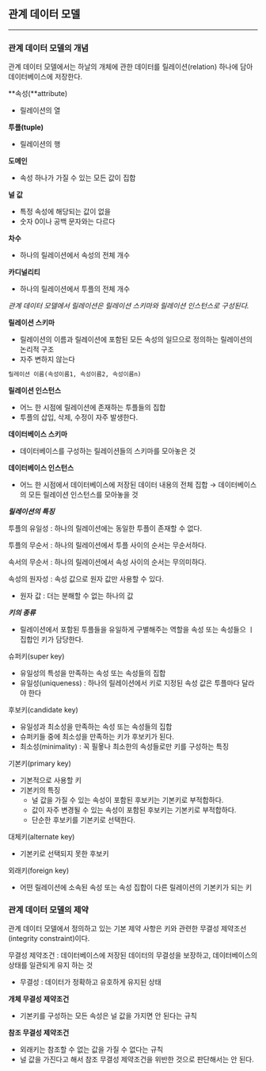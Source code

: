 ## 관계 데이터 모델

------

### 관계 데이터 모델의 개념

관계 데이터 모델에서는 하날의 개체에 관한 데이터를 릴레이션(relation) 하나에 담아 데이터베이스에 저장한다.

**속성(**attribute)

- 릴레이션의 열

**투플(tuple)**

- 릴레이션의 행

**도메인**

- 속성 하나가 가질 수 있는 모든 값이 집합

**널 값**

- 특정 속성에 해당되는 값이 없을
- 숫자 0이나 공백 문자와는 다르다

**차수**

- 하나의 릴레이션에서 속성의 전체 개수

**카디널리티**

- 하나의 릴레이션에서 투플의 전체 개수

*관계 데이터 모델에서 릴레이션은 릴레이션 스키마와 릴레이션 인스턴스로 구성된다.*

**릴레이션 스키마**

- 릴레이션의 이름과 릴레이션에 포함된 모든 속성의 일므으로 정의하는 릴레이션의 논리적 구조
- 자주 변하지 않는다

```markdown
릴레이션 이름(속성이름1, 속성이름2, 속성이름n)
```

**릴레이션 인스턴스**

- 어느 한 시점에 릴레이션에 존재하는 투플들의 집합
- 투플의 삽입, 삭제, 수정이 자주 발생한다.

**데이터베이스 스키마**

- 데이터베이스를 구성하는 릴레이션들의 스키마를 모아놓은 것

**데이터베이스 인스턴스**

- 어느 한 시점에서 데이터베이스에 저장된 데이터 내용의 전체 집합 → 데이터베이스의 모든 릴레이션 인스턴스를 모아놓을 것

***릴레이션의 특징***

투플의 유일성 : 하나의 릴레이션에는 동일한 투플이 존재할 수 없다.

투플의 무순서 : 하나의 릴레이션에서 투플 사이의 순서는 무순서하다.

속서의 무순서 : 하나의 릴레이션에서 속성 사이의 순서는 무의미하다.

속성의 원자성 : 속성 값으로 원자 값만 사용할 수 있다.

- 원자 값 : 더는 분해할 수 없는 하나의 값

***키의 종류***

- 릴레이션에서 포함된 투플들을 유일하게 구별해주는 역할을 속성 또는 속성들으 ㅣ집합인 키가 담당한다.

슈퍼키(super key)

- 유일성의 특성을 만족하는 속성 또는 속성들의 집합
- 유일성(uniqueness) : 하나의 릴레이션에서 키로 지정된 속성 값은 투플마다 달라야 한다

후보키(candidate key)

- 유일성과 최소성을 만족하는 속성 또는 속성들의 집합
- 슈퍼키들 중에 최소성을 만족하는 키가 후보키가 된다.
- 최소성(minimality) : 꼭 필욯나 최소한의 속성들로만 키를 구성하는 특징

기본키(primary key)

- 기본적으로 사용할 키
- 기본키의 특징
  - 널 값을 가질 수 있는 속성이 포함된 후보키는 기본키로 부적합하다.
  - 값이 자주 변경될 수 있는 속성이 포함된 후보키는 기본키로 부적합하다.
  - 단순한 후보키를 기본키로 선택한다.

대체키(alternate key)

- 기본키로 선택되지 못한 후보키

외래키(foreign key)

- 어떤 릴레이션에 소속된 속성 또는 속성 집합이 다른 릴레이션의 기본키가 되는 키

### 관계 데이터 모델의 제약

관계 데이터 모델에서 정의하고 있는 기본 제약 사항은 키와 관련한 무결성 제약조선(integrity constraint)이다.

무결성 제약조건 : 데이터베이스에 저장된 데이터의 무결성을 보장하고, 데이터베이스의 상태를 일관되게 유지 하는 것

- 무결성 : 데이터가 정확하고 유호하게 유지된 상태

**개체 무결성 제약조건**

- 기본키를 구성하는 모든 속성은 널 값을 가지면 안 된다는 규칙

**참조 무결성 제약조건**

- 외래키는 참조할 수 없는 값을 가질 수 없다는 규칙
- 널 값을 가진다고 해서 참조 무결성 제약조건을 위반한 것으로 판단해서는 안 된다.